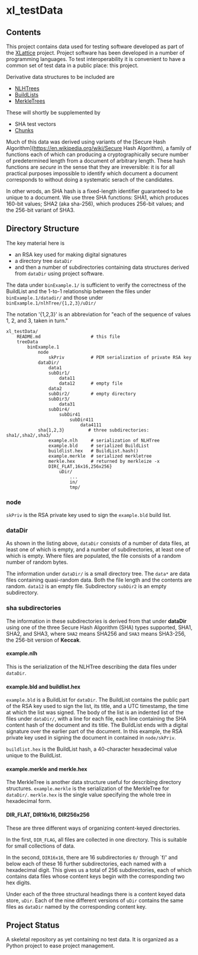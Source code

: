 <h1 class="libTop">xl_testData</h1>

## Contents

This project contains data used for testing software developed as part of
the
[XLattice](https://jddixon.github.io/xlattice)
project.  Project software has been developed in a number of programming
languages.
To test interoperability it is convenient to have a common set of test
data in a public place: this project.

Derivative data structures to be included are

* [NLHTrees](https://jddixon.github.io/nlhtree_py)
* [BuildLists](https://jddixon.github.io/buildlist)
* [MerkleTrees](https://jddixon.github.io/merkletree)

These will shortly be supplemented by

* SHA test vectors
* [Chunks](https://jddixon.github.io/xlattice/chunks.html)

Much of this data was derived using variants of the
[Secure Hash Algorithm](https://en.wikipedia.org/wiki/Secure Hash Algorithm),
a family of functions each of which can producing a cryptographically secure
number of predetermined length from a document of arbitrary length.
These hash functions are *secure* in the sense that they are irreversible:
it is for all practical purposes impossible to identify which document a
document corresponds to without doing a systematic serach of the candidates.

In other wrods, an SHA hash is a fixed-length identifier guaranteed to be
unique to a document.  We use three SHA functions: SHA1, which produces
160-bit values; SHA2 (aka sha-256), which produces 256-bit values; and
the 256-bit variant of SHA3.

## Directory Structure

The key material here is

* an RSA key used for making digital signatures
* a directory tree `dataDir`
* and then a number of subdirectories containing data structures derived
    from `dataDir` using project software.

The data under `binExample.1/` is sufficient to verify the correctness of
the BuildList and the 1-to-1 relationship between the files under
`binExample.1/datadir/` and those under `binExample.1/nlhTree/{1,2,3}/uDir/`

The notation '{1,2,3}' is an abbreviation for "each of the sequence
of values 1, 2, and 3, taken in turn."

    xl_testData/
        README.md                   # this file
        treeData
            binExample.1
                node
                    skPriv          # PEM serialization of private RSA key
                dataDir/
                    data1
                    subDir1/
                        data11
                        data12      # empty file
                    data2
                    subDir2/        # empty directory
                    subDir3/
                        data31
                    subDir4/
                        subDir41
                            subDir411
                                data4111
                sha{1,2,3}         # three subdirectories: sha1/,sha2/,sha3/
                    example.nlh     # serialization of NLHTree
                    example.bld     # serialized BuildList
                    buildlist.hex   # BuildList.hash()
                    example.merkle  # serialized merkletree
                    merkle.hex      # returned by merkleize -x
                    DIR{_FLAT,16x16,256x256}
                        uDir/
                            ...
                            in/
                            tmp/


### node

`skPriv` is the RSA private key used to sign the `example.bld`
build list.

### dataDir

As shown in the listing above,
`dataDir` consists of a
number of data files, at least one of which is empty, and a number of
subdirectories, at least one of which is empty.  Where files are populated,
the file consists of a random number of random bytes.

The information under `dataDir/` is a small directory tree.
The `data*` are data files containing quasi-random data.  Both the
file length and the contents are random.  `data12` is an empty file.
Subdirectory `subDir2` is an empty subdirectory.

### sha subdirectories

The information in these subdirectories is derived from that under
**dataDir** using one of the three Secure Hash Algorithm (SHA) types
supported, SHA1, SHA2, and SHA3, where `SHA2` means SHA256
and `SHA3` means SHA3-256, the 256-bit version of **Keccak**.

#### example.nlh

This is the serialization of the NLHTree describing the data files
under `dataDir`.

#### example.bld and buildlist.hex

`example.bld` is a BuildList for `dataDir`.  The BuildList contains
the public part of the RSA key used to sign the list, its title,
and a UTC timestamp, the time at which the list was signed.  The
body of the list is an indented list of the files under `dataDir/`,
with a line for each file, each line containing the SHA content
hash of the document and its title.  The BuildList ends with a
digital signature over the earlier part of the document.  In this
example, the RSA private key used in signing the document in
contained in `node/skPriv`.

`buildlist.hex` is the BuildList hash, a 40-character hexadecimal
value unique to the BuildList.

#### example.merkle and merkle.hex

The MerkleTree is another data structure useful for describing
directory structures.  `example.merkle` is the serialization of
the MerkleTree for `dataDir/`.  `merkle.hex` is the single value
specifying the whole tree in hexadecimal form.

#### DIR_FLAT, DIR16x16, DIR256x256

These are three different ways of organizing content-keyed directories.

In the first, `DIR_FLAG`, all files are collected in one directory.
This is suitable for small collections of data.

In the second, `DIR16x16`, there are 16 subdirectories `0/` through `f/'
and below each of these 16 further subdirectories, each named with a
hexadecimal digit.  This gives us a total of 256 subdirectories, each
of which contains data files whose content keys begin with the
corresponding two hex digits.

Under each of the three structural headings there is a content keyed
data store, `uDir`.  Each of the nine different versions of `uDir`
contains the same files as `dataDir` named by the corresponding
content key.

## Project Status

A skeletal repository as yet containing no test data.  It is organized as
a Python project to ease project management.


